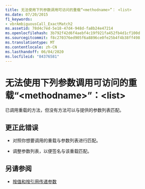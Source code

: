 ```yaml
---
title: 无法使用下列参数调用可访问的重载“<methodname>”： <list>
ms.date: 07/20/2015
f1_keywords:
- vbrAmbiguousCall_ExactMatch2
ms.assetid: 78d4c7ed-5e18-47d4-948d-fa8b24e47214
ms.openlocfilehash: 3b792f42d6f4aebf4c19f921fa452fb4d1cf100d
ms.sourcegitcommit: f8c270376ed905f6a8896ce0fe25b4f4b38ff498
ms.translationtype: MT
ms.contentlocale: zh-CN
ms.lasthandoff: 06/04/2020
ms.locfileid: "84376581"
---
```

# <a name="no-accessible-overloaded-methodname-can-be-called-with-these-arguments-list"></a>无法使用下列参数调用可访问的重载“\<methodname>”：\<list>
已调用重载的方法，但没有方法可以与提供的参数列表匹配。  
  
## <a name="to-correct-this-error"></a>更正此错误  
  
- 对照你想要调用的重载与参数列表进行匹配。  
  
- 调整参数列表，以便签名与该重载匹配。  
  
## <a name="see-also"></a>另请参阅

- [按值和按引用传递参数](../programming-guide/language-features/procedures/passing-arguments-by-value-and-by-reference.md)
